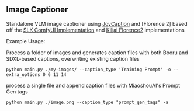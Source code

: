 Image Captioner
---
Standalone VLM image captioner using [JoyCaption](https://github.com/fpgaminer/joycaption) and [Florence 2] based off the [SLK ComfyUI Implementation](https://github.com/EvilBT/ComfyUI_SLK_joy_caption_two) and [Kiljai Florence2](https://github.com/kijai/ComfyUI-Florence2) implementations


Example Usage:

Process a folder of images and generates caption files with both Booru and SDXL-based captions, overwriting existing caption files
```
python main.py ./my-images/ --caption_type 'Training Prompt' -o --extra_options 0 6 11 14
```

process a single file and append caption files with MiaoshouAI's Prompt Gen tags
```
python main.py ./image.png --caption_type "prompt_gen_tags" -a
```